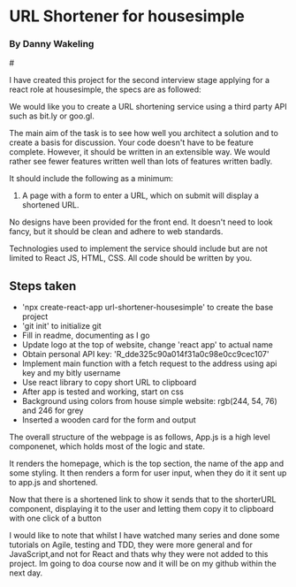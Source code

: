 <h1>URL Shortener for housesimple</h1> 

<h3>By Danny Wakeling</h3>
#
<p>I have created this project for the second interview stage applying for a react role at housesimple, the specs are as followed:</p>


<p>We would like you to create a URL shortening service using a third party API such as bit.ly or goo.gl.

The main aim of the task is to see how well you architect a solution and to create a basis for discussion. Your code doesn't have to be feature complete. However, it should be written in an extensible way. We would rather see fewer features written well than lots of features written badly.

It should include the following as a minimum:</p>

<ol>
   <li>A page with a form to enter a URL, which on submit will display a shortened URL.</li>
</ol>

<p>No designs have been provided for the front end. It doesn't need to look fancy, but it should be clean and adhere to web standards.

Technologies used to implement the service should include but are not limited to React JS, HTML, CSS. All code should be written by you.</p>


<h2>Steps taken</h2>

<ul> 
    <li>'npx create-react-app url-shortener-housesimple' to create the base project</li>
    <li>'git init' to initialize git</li>
    <li>Fill in readme, documenting as I go</li>
    <li>Update logo at the top of website, change 'react app' to actual name</li>
    <li>Obtain personal API key: 'R_dde325c90a014f31a0c98e0cc9cec107'</li>
    <li>Implement main function with a fetch request to the address using api key and my bitly username</li>
    <li>Use react library to copy short URL to clipboard</li>
    <li>After app is tested and working, start on css</li>
    <li>Background using colors from house simple website: rgb(244, 54, 76) and 246 for grey</li>
    <li>Inserted a wooden card for the form and output</li>
</ul> 

<p>The overall structure of the webpage is as follows, App.js is a high level componenet, which holds most of the logic and state. </p>

<p>It renders the homepage, which is the top section, the name of the app and some styling. It then renders a form for user input, when they do it it sent up to app.js and shortened. </p>

<p>Now that there is a shortened link to show it sends that to the shorterURL component, displaying it to the user and letting them copy it to clipboard with one click of a button</p>


<p>I would like to note that whilst I have watched many series and done some tutorials on Agile, testing and TDD, they were more general and for JavaScript,and not for React and thats why they were not added to this project. Im going to doa course now and it will be on my github within the next day.</p>
